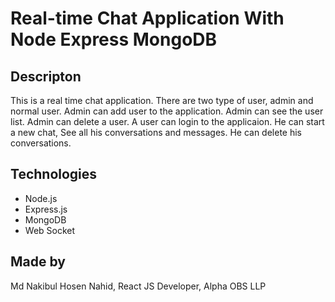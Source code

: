# Real-time Chat Application With Node Express MongoDB

## Descripton

This is a real time chat application. There are two type of user, admin and normal user. Admin can add user to the application. Admin can see the user list. Admin can delete a user. A user can login to the applicaion. He can start a new chat, See all his conversations and messages. He can delete his conversations.

## Technologies

- Node.js
- Express.js
- MongoDB
- Web Socket

## Made by

Md Nakibul Hosen Nahid,
React JS Developer,
Alpha OBS LLP
